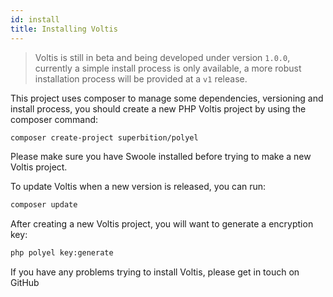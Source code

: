 ```yaml
---
id: install
title: Installing Voltis
---
```


> Voltis is still in beta and being developed under version `1.0.0`, currently a simple install process is only available, a more robust installation process will be provided at a `v1` release.

This project uses composer to manage some dependencies, versioning and install process, you should create a new PHP Voltis project by using the composer command:

```bash
composer create-project superbition/polyel
```

Please make sure you have Swoole installed before trying to make a new Voltis project.

To update Voltis when a new version is released, you can run:

```bash
composer update
```

After creating a new Voltis project, you will want to generate a encryption key:

```bash
php polyel key:generate
```

<div class="warnMsg">If you have any problems trying to install Voltis, please get in touch on GitHub</div>